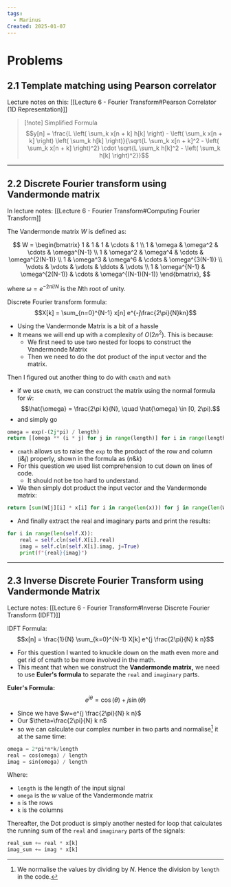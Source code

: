 ```yaml
---
tags:
  - Marinus
Created: 2025-01-07
---
```

# Problems

## 2.1 Template matching using Pearson correlator

Lecture notes on this: [[Lecture 6 - Fourier Transform#Pearson Correlator (1D Representation)]]

>[!note] Simplified Formula
> $$y[n] = \frac{L \left( \sum_k x[n + k] h[k] \right) - \left( \sum_k x[n + k] \right) \left( \sum_k h[k] \right)}{\sqrt{L \sum_k x[n + k]^2 - \left( \sum_k x[n + k] \right)^2} \cdot \sqrt{L \sum_k h[k]^2 - \left( \sum_k h[k] \right)^2}}$$

---
## 2.2 Discrete Fourier transform using Vandermonde matrix

In lecture notes: [[Lecture 6 - Fourier Transform#Computing Fourier Transform]]

The Vandermonde matrix $W$ is defined as:

$$
W =
\begin{bmatrix}
1 & 1 & 1 & \cdots & 1 \\
1 & \omega & \omega^2 & \cdots & \omega^{N-1} \\
1 & \omega^2 & \omega^4 & \cdots & \omega^{2(N-1)} \\
1 & \omega^3 & \omega^6 & \cdots & \omega^{3(N-1)} \\
\vdots & \vdots & \vdots & \ddots & \vdots \\
1 & \omega^{N-1} & \omega^{2(N-1)} & \cdots & \omega^{(N-1)(N-1)}
\end{bmatrix},
$$


where $\omega = e^{-2\pi i / N}$ is the $N$th root of unity.

Discrete Fourier transform formula: $$X[k] = \sum_{n=0}^{N-1} x[n] e^{-j\frac{2\pi}{N}kn}$$
- Using the Vandermonde Matrix is a bit of a hassle
- It means we will end up with a complexity of $O(2n^2)$. This is because:
	- We first need to use two nested for loops to construct the Vandermonde Matrix
	- Then we need to do the dot product of the input vector and the matrix. 

Then I figured out another thing to do with `cmath` and `math`
- if we use `cmath`, we can construct the matrix using the normal formula for $\hat{w}$: $$\hat{\omega} = \frac{2\pi k}{N}, \quad \hat{\omega} \in [0, 2\pi).$$
- and simply go
```python
omega = exp(-(2j*pi) / length)
return [[omega ** (i * j) for j in range(length)] for i in range(length)]
```
- `cmath` allows us to raise the `exp` to the product of the row and column $(i\&j)$ properly, shown in the formula as $(n\&k)$  
- For this question we used list comprehension to cut down on lines of code.
	- It should not be too hard to understand.
- We then simply dot product the input vector and the Vandermonde matrix:
```python
return [sum(W[j][i] * x[i] for i in range(len(x))) for j in range(len(W))]
```

- And finally extract the real and imaginary parts and print the results:
```python
for i in range(len(self.X)):
	real = self.cln(self.X[i].real)
	imag = self.cln(self.X[i].imag, j=True)
	print(f"{real}{imag}")
```

---
## 2.3 Inverse Discrete Fourier Transform using Vandermonde Matrix

Lecture notes: [[Lecture 6 - Fourier Transform#Inverse Discrete Fourier Transform (IDFT)]]

IDFT Formula:$$x[n] = \frac{1}{N} \sum_{k=0}^{N-1} X[k] e^{j \frac{2\pi}{N} k n}$$
- For this question I wanted to knuckle down on the math even more and get rid of cmath to be more involved in the math. 
- This meant that when we construct the **Vandermonde matrix,** we need to use **Euler's formula** to separate the `real` and `imaginary` parts. 

**Euler's Formula:** $$e^{j\theta}=\cos(\theta)+j\sin(\theta)$$
- Since we have $w=e^{j \frac{2\pi}{N} k n}$
- Our $\theta=\frac{2\pi}{N} k n$
- so we can calculate our complex number in two parts and normalise[^1] it at the same time:
```python
omega = 2*pi*n*k/length
real = cos(omega) / length
imag = sin(omega) / length
```
Where:
- `length` is the length of the input signal
- `omega` is the $w$ value of the Vandermonde matrix
- `n` is the rows
- `k` is the columns

Thereafter, the Dot product is simply another nested for loop that calculates the running sum of the `real` and `imaginary` parts of the signals:
```python
real_sum += real * x[k]
imag_sum += imag * x[k]
```


[^1]: We normalise the values by dividing by $N$. Hence the division by `length` in the code.